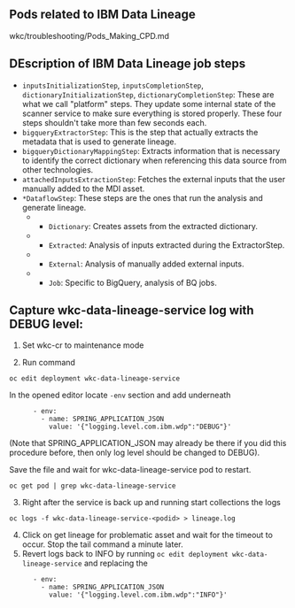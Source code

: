 ## Pods related to IBM Data Lineage
wkc/troubleshooting/Pods_Making_CPD.md

## DEscription of IBM Data Lineage job steps
- `inputsInitializationStep`, `inputsCompletionStep`, `dictionaryInitializationStep`, `dictionaryCompletionStep`: These are what we call "platform" steps. They update some internal state of the scanner service to make sure everything is stored properly. These four steps shouldn't take more than few seconds each.
- `bigqueryExtractorStep`: This is the step that actually extracts the metadata that is used to generate lineage.
- `bigqueryDictionaryMappingStep`: Extracts information that is necessary to identify the correct dictionary when referencing this data source from other technologies.
- `attachedInputsExtractionStep`: Fetches the external inputs that the user manually added to the MDI asset.
- `*DataflowStep`: These steps are the ones that run the analysis and generate lineage.
  - - `Dictionary`: Creates assets from the extracted dictionary.
  - - `Extracted`: Analysis of inputs extracted during the ExtractorStep.
  - - `External`: Analysis of manually added external inputs.
  - - `Job`: Specific to BigQuery, analysis of BQ jobs.

## Capture wkc-data-lineage-service log with DEBUG level:

1. Set wkc-cr to maintenance mode

2. Run command
```
oc edit deployment wkc-data-lineage-service
```
In the opened editor locate `-env` section and add underneath
```
      - env:
        - name: SPRING_APPLICATION_JSON
          value: '{"logging.level.com.ibm.wdp":"DEBUG"}'
```
(Note that SPRING_APPLICATION_JSON may already be there if you did this procedure before, then only log level should be changed to DEBUG).

Save the file and wait for wkc-data-lineage-service  pod to restart.
```
oc get pod | grep wkc-data-lineage-service
```

3. Right after the service is back up and running start collections the logs
```
oc logs -f wkc-data-lineage-service-<podid> > lineage.log
```
4. Click on get lineage for problematic asset and wait for the timeout to occur. Stop the tail command a minute later.
5. Revert logs back to INFO by running
`oc edit deployment wkc-data-lineage-service` and replacing the
```
      - env:
        - name: SPRING_APPLICATION_JSON
          value: '{"logging.level.com.ibm.wdp":"INFO"}'
```

